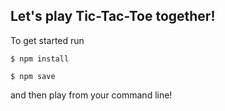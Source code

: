 ## Let's play Tic-Tac-Toe together!

To get started run
```
$ npm install

$ npm save
```
and then play from your command line! 